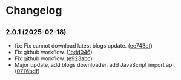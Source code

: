 # Changelog

## <small>2.0.1 (2025-02-18)</small>

* fix: Fix cannot download latest blogs update. ([ee743ef](https://github.com/hashinami46/hashinami-cli/commit/ee743ef))
* Fix github workflow. ([1bdd046](https://github.com/hashinami46/hashinami-cli/commit/1bdd046))
* Fix github workflow. ([e923abc](https://github.com/hashinami46/hashinami-cli/commit/e923abc))
* Major update, add blogs downloader, add JavaScript import api. ([0776bdf](https://github.com/hashinami46/hashinami-cli/commit/0776bdf))
